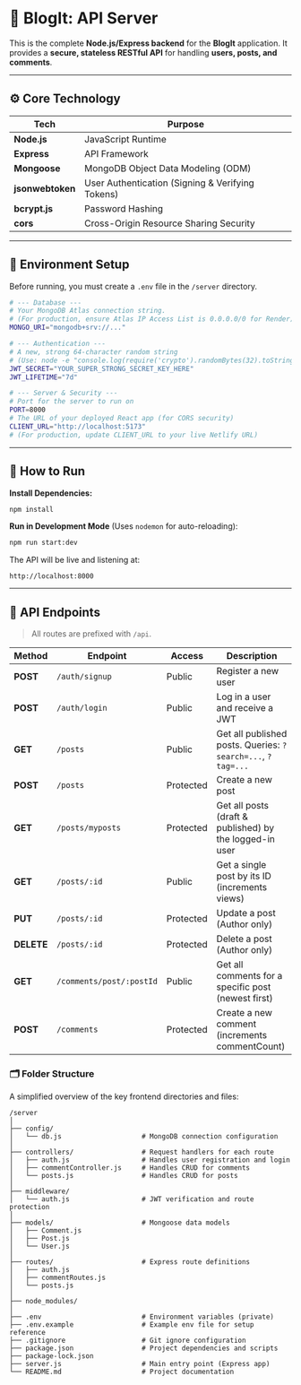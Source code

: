 # 🚀 BlogIt: API Server

This is the complete **Node.js/Express backend** for the **BlogIt** application.
It provides a **secure, stateless RESTful API** for handling **users, posts, and comments**.

---

## ⚙️ Core Technology

| Tech             | Purpose                                          |
| ---------------- | ------------------------------------------------ |
| **Node.js**      | JavaScript Runtime                               |
| **Express**      | API Framework                                    |
| **Mongoose**     | MongoDB Object Data Modeling (ODM)               |
| **jsonwebtoken** | User Authentication (Signing & Verifying Tokens) |
| **bcrypt.js**    | Password Hashing                                 |
| **cors**         | Cross-Origin Resource Sharing Security           |

---

## 🔑 Environment Setup

Before running, you must create a `.env` file in the `/server` directory.

```bash
# --- Database ---
# Your MongoDB Atlas connection string.
# (For production, ensure Atlas IP Access List is 0.0.0.0/0 for Render)
MONGO_URI="mongodb+srv://..."

# --- Authentication ---
# A new, strong 64-character random string
# (Use: node -e "console.log(require('crypto').randomBytes(32).toString('hex'))")
JWT_SECRET="YOUR_SUPER_STRONG_SECRET_KEY_HERE"
JWT_LIFETIME="7d"

# --- Server & Security ---
# Port for the server to run on
PORT=8000
# The URL of your deployed React app (for CORS security)
CLIENT_URL="http://localhost:5173"
# (For production, update CLIENT_URL to your live Netlify URL)
```

---

## 🧩 How to Run

**Install Dependencies:**

```bash
npm install
```

**Run in Development Mode**
(Uses `nodemon` for auto-reloading):

```bash
npm run start:dev
```

The API will be live and listening at:

```
http://localhost:8000
```

---

## 📖 API Endpoints

> All routes are prefixed with `/api`.

| Method     | Endpoint                 | Access    | Description                                                 |
| ---------- | ------------------------ | --------- | ----------------------------------------------------------- |
| **POST**   | `/auth/signup`           | Public    | Register a new user                                         |
| **POST**   | `/auth/login`            | Public    | Log in a user and receive a JWT                             |
| **GET**    | `/posts`                 | Public    | Get all published posts. Queries: `?search=...`, `?tag=...` |
| **POST**   | `/posts`                 | Protected | Create a new post                                           |
| **GET**    | `/posts/myposts`         | Protected | Get all posts (draft & published) by the logged-in user     |
| **GET**    | `/posts/:id`             | Public    | Get a single post by its ID (increments views)              |
| **PUT**    | `/posts/:id`             | Protected | Update a post (Author only)                                 |
| **DELETE** | `/posts/:id`             | Protected | Delete a post (Author only)                                 |
| **GET**    | `/comments/post/:postId` | Public    | Get all comments for a specific post (newest first)         |
| **POST**   | `/comments`              | Protected | Create a new comment (increments commentCount)              |

### 🗂️ Folder Structure
A simplified overview of the key frontend directories and files:

```
/server
│
├── config/
│   └── db.js                    # MongoDB connection configuration
│
├── controllers/                 # Request handlers for each route
│   ├── auth.js                  # Handles user registration and login
│   ├── commentController.js     # Handles CRUD for comments
│   └── posts.js                 # Handles CRUD for posts
│
├── middleware/
│   └── auth.js                  # JWT verification and route protection
│
├── models/                      # Mongoose data models
│   ├── Comment.js
│   ├── Post.js
│   └── User.js
│
├── routes/                      # Express route definitions
│   ├── auth.js
│   ├── commentRoutes.js
│   └── posts.js
│
├── node_modules/
│
├── .env                         # Environment variables (private)
├── .env.example                 # Example env file for setup reference
├── .gitignore                   # Git ignore configuration
├── package.json                 # Project dependencies and scripts
├── package-lock.json
├── server.js                    # Main entry point (Express app)
└── README.md                    # Project documentation

```
